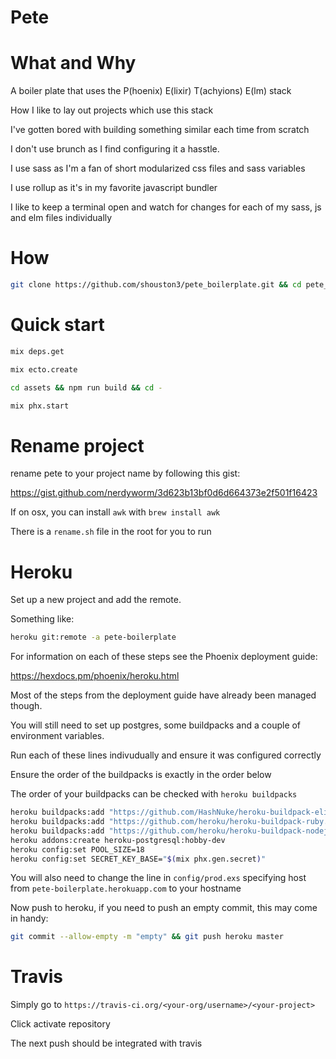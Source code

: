 # Pete

# What and Why

A boiler plate that uses the P(hoenix) E(lixir) T(achyions) E(lm) stack

How I like to lay out projects which use this stack

I've gotten bored with building something similar each time from scratch

I don't use brunch as I find configuring it a hasstle.

I use sass as I'm a fan of short modularized css files and sass variables

I use rollup as it's in my favorite javascript bundler

I like to keep a terminal open and watch for changes for each of my sass, js and elm files individually

# How

```bash
git clone https://github.com/shouston3/pete_boilerplate.git && cd pete_boilerplate
```

# Quick start

```bash
mix deps.get

mix ecto.create

cd assets && npm run build && cd -

mix phx.start
```

# Rename project

rename pete to your project name by following this gist:

https://gist.github.com/nerdyworm/3d623b13bf0d6d664373e2f501f16423

If on osx, you can install `awk` with `brew install awk`

There is a `rename.sh` file in the root for you to run

# Heroku

Set up a new project and add the remote.

Something like:

```bash
heroku git:remote -a pete-boilerplate
```

For information on each of these steps see the Phoenix deployment guide:

https://hexdocs.pm/phoenix/heroku.html

Most of the steps from the deployment guide have already been managed though.

You will still need to set up postgres, some buildpacks and a couple of environment variables.

Run each of these lines indivudually and ensure it was configured correctly

Ensure the order of the buildpacks is exactly in the order below

The order of your buildpacks can be checked with `heroku buildpacks`

```bash
heroku buildpacks:add "https://github.com/HashNuke/heroku-buildpack-elixir.git"
heroku buildpacks:add "https://github.com/heroku/heroku-buildpack-ruby.git"
heroku buildpacks:add "https://github.com/heroku/heroku-buildpack-nodejs.git"
heroku addons:create heroku-postgresql:hobby-dev
heroku config:set POOL_SIZE=18
heroku config:set SECRET_KEY_BASE="$(mix phx.gen.secret)"
```

You will also need to change the line in `config/prod.exs` specifying host from `pete-boilerplate.herokuapp.com` to your hostname

Now push to heroku, if you need to push an empty commit, this may come in handy:

```bash
git commit --allow-empty -m "empty" && git push heroku master
```

# Travis

Simply go to `https://travis-ci.org/<your-org/username>/<your-project>`

Click activate repository

The next push should be integrated with travis
